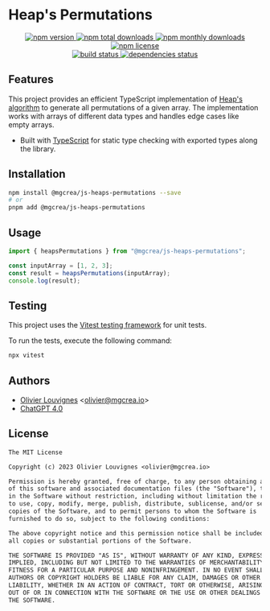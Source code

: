 # Heap's Permutations

<!-- markdownlint-disable MD033 -->
<p align="center">
  <a href="https://www.npmjs.com/package/@mgcrea/heaps-permuation">
    <img src="https://img.shields.io/npm/v/@mgcrea/heaps-permuation.svg?style=for-the-badge" alt="npm version" />
  </a>
  <a href="https://www.npmjs.com/package/@mgcrea/heaps-permuation">
    <img src="https://img.shields.io/npm/dt/@mgcrea/heaps-permuation.svg?style=for-the-badge" alt="npm total downloads" />
  </a>
  <a href="https://www.npmjs.com/package/@mgcrea/heaps-permuation">
    <img src="https://img.shields.io/npm/dm/@mgcrea/heaps-permuation.svg?style=for-the-badge" alt="npm monthly downloads" />
  </a>
  <a href="https://www.npmjs.com/package/@mgcrea/heaps-permuation">
    <img src="https://img.shields.io/npm/l/@mgcrea/heaps-permuation.svg?style=for-the-badge" alt="npm license" />
  </a>
  <br />
  <a href="https://github.com/mgcrea/js-heaps-permuation/actions/workflows/main.yml">
    <img src="https://img.shields.io/github/actions/workflow/status/mgcrea/js-heaps-permuation/main.yml?style=for-the-badge&branch=master" alt="build status" />
  </a>
  <a href="https://depfu.com/github/mgcrea/js-heaps-permuation">
    <img src="https://img.shields.io/depfu/dependencies/github/mgcrea/js-heaps-permuation?style=for-the-badge" alt="dependencies status" />
  </a>
</p>
<!-- markdownlint-enable MD037 -->

## Features

This project provides an efficient TypeScript implementation of [Heap's algorithm](https://en.wikipedia.org/wiki/Heap%27s_algorithm) to generate all permutations of a given array. The implementation works with arrays of different data types and handles edge cases like empty arrays.

- Built with [TypeScript](https://www.typescriptlang.org/) for static type checking with exported types along the library.

## Installation

```bash
npm install @mgcrea/js-heaps-permutations --save
# or
pnpm add @mgcrea/js-heaps-permutations
```

## Usage

```typescript
import { heapsPermutations } from "@mgcrea/js-heaps-permutations";

const inputArray = [1, 2, 3];
const result = heapsPermutations(inputArray);
console.log(result);
```

## Testing

This project uses the [Vitest testing framework](https://vitest.dev) for unit tests.

To run the tests, execute the following command:

```bash
npx vitest
```

## Authors

- [Olivier Louvignes](https://github.com/mgcrea) <<olivier@mgcrea.io>>
- [ChatGPT 4.0](https://chat.openai.com)

## License

```txt
The MIT License

Copyright (c) 2023 Olivier Louvignes <olivier@mgcrea.io>

Permission is hereby granted, free of charge, to any person obtaining a copy
of this software and associated documentation files (the "Software"), to deal
in the Software without restriction, including without limitation the rights
to use, copy, modify, merge, publish, distribute, sublicense, and/or sell
copies of the Software, and to permit persons to whom the Software is
furnished to do so, subject to the following conditions:

The above copyright notice and this permission notice shall be included in
all copies or substantial portions of the Software.

THE SOFTWARE IS PROVIDED "AS IS", WITHOUT WARRANTY OF ANY KIND, EXPRESS OR
IMPLIED, INCLUDING BUT NOT LIMITED TO THE WARRANTIES OF MERCHANTABILITY,
FITNESS FOR A PARTICULAR PURPOSE AND NONINFRINGEMENT. IN NO EVENT SHALL THE
AUTHORS OR COPYRIGHT HOLDERS BE LIABLE FOR ANY CLAIM, DAMAGES OR OTHER
LIABILITY, WHETHER IN AN ACTION OF CONTRACT, TORT OR OTHERWISE, ARISING FROM,
OUT OF OR IN CONNECTION WITH THE SOFTWARE OR THE USE OR OTHER DEALINGS IN
THE SOFTWARE.
```
